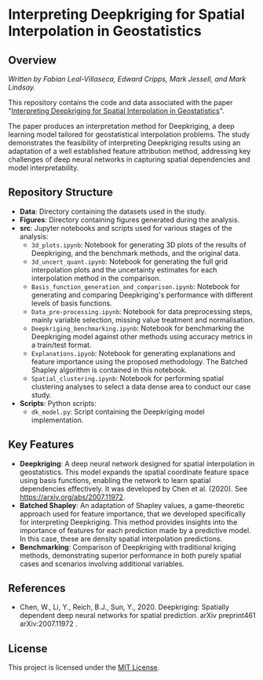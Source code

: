 # Interpreting Deepkriging for Spatial Interpolation in Geostatistics

## Overview
*Written by Fabian Leal-Villaseca, Edward Cripps, Mark Jessell, and Mark Lindsay.*

This repository contains the code and data associated with the paper "[Interpreting Deepkriging for Spatial Interpolation in Geostatistics](https://www.sciencedirect.com/science/article/pii/S0098300424003169)".


The paper produces an interpretation method for Deepkriging, a deep learning model tailored for geostatistical interpolation problems. The study demonstrates the feasibility of interpreting Deepkriging results using an adaptation of a well established feature attribution method, addressing key challenges of deep neural networks in capturing spatial dependencies and model interpretability.

## Repository Structure

- **Data**: Directory containing the datasets used in the study.
- **Figures**: Directory containing figures generated during the analysis.
- **src**: Jupyter notebooks and scripts used for various stages of the analysis:
  - `3d_plots.ipynb`: Notebook for generating 3D plots of the results of Deepkriging, and the benchmark methods, and the original data.
  -  `3d_uncert_quant.ipynb`: Notebook for generating the full grid interpolation plots and the uncertainty estimates for each interpolation method in the comparison.
  - `Basis_function_generation_and_comparison.ipynb`: Notebook for generating and comparing Deepkriging's performance with different levels of basis functions.
  - `Data_pre-processing.ipynb`: Notebook for data preprocessing steps, mainly variable selection, missing value treatment and normalisation.
  - `Deepkriging_benchmarking.ipynb`: Notebook for benchmarking the Deepkriging model against other methods using accuracy metrics in a train/test format.
  - `Explanations.ipynb`: Notebook for generating explanations and feature importance using the proposed methodology. The Batched Shapley algorithm is contained in this notebook.
  - `Spatial_clustering.ipynb`: Notebook for performing spatial clustering analyses to select a data dense area to conduct our case study.
- **Scripts**: Python scripts:
  - `dk_model.py`: Script containing the Deepkriging model implementation.

## Key Features

- **Deepkriging**: A deep neural network designed for spatial interpolation in geostatistics. This model expands the spatial coordinate feature space using basis functions, enabling the network to learn spatial dependencies effectively. It was developed by Chen et al. (2020). See https://arxiv.org/abs/2007.11972.
- **Batched Shapley**: An adaptation of Shapley values, a game-theoretic approach used for feature importance, that we developed specifically for interpreting Deepkriging. This method provides insights into the importance of features for each prediction made by a predictive model. In this case, these are density spatial interpolation predictions.
- **Benchmarking**: Comparison of Deepkriging with traditional kriging methods, demonstrating superior performance in both purely spatial cases and scenarios involving additional variables.

## References
- Chen, W., Li, Y., Reich, B.J., Sun, Y., 2020. Deepkriging: Spatially dependent deep neural networks for spatial prediction. arXiv preprint461
arXiv:2007.11972 .

## License
This project is licensed under the [MIT License](LICENSE).
